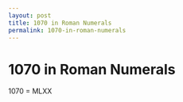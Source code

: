 ```yaml
---
layout: post
title: 1070 in Roman Numerals
permalink: 1070-in-roman-numerals
---
```


# 1070 in Roman Numerals

1070 = MLXX
